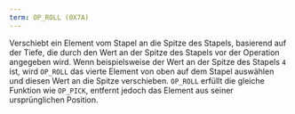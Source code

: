 ```yaml
---
term: OP_ROLL (0X7A)
---
```


Verschiebt ein Element vom Stapel an die Spitze des Stapels, basierend auf der Tiefe, die durch den Wert an der Spitze des Stapels vor der Operation angegeben wird. Wenn beispielsweise der Wert an der Spitze des Stapels `4` ist, wird `OP_ROLL` das vierte Element von oben auf dem Stapel auswählen und diesen Wert an die Spitze verschieben. `OP_ROLL` erfüllt die gleiche Funktion wie `OP_PICK`, entfernt jedoch das Element aus seiner ursprünglichen Position.